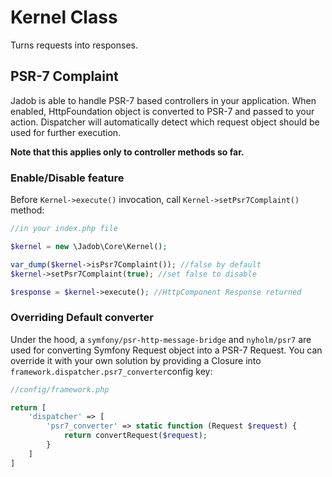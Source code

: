 # Kernel Class

Turns requests into responses. 

## PSR-7 Complaint 
Jadob is able to handle PSR-7 based controllers in your application. When enabled, HttpFoundation object is converted to PSR-7 
and passed to your action. Dispatcher will automatically detect which request object should be used for further execution.

**Note that this applies only to controller methods so far.**

### Enable/Disable feature

Before ``Kernel->execute()`` invocation, call ``Kernel->setPsr7Complaint()`` method:

```php
//in your index.php file

$kernel = new \Jadob\Core\Kernel();

var_dump($kernel->isPsr7Complaint()); //false by default
$kernel->setPsr7Complaint(true); //set false to disable

$response = $kernel->execute(); //HttpComponent Response returned
```

### Overriding Default converter
Under the hood, a ``symfony/psr-http-message-bridge`` and ``nyholm/psr7`` are used for converting Symfony Request object into
a PSR-7 Request. You can override it with your own solution by providing a Closure into ``framework.dispatcher.psr7_converter``config key:

```php
//config/framework.php

return [
    'dispatcher' => [
        'psr7_converter' => static function (Request $request) {
            return convertRequest($request);
        }
    ]   
]



```

